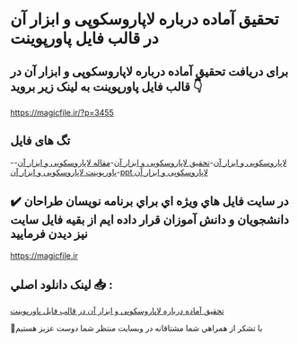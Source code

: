 # تحقیق آماده درباره لاپاروسکوپی و ابزار آن در قالب فایل پاورپوینت

## برای دریافت تحقیق آماده درباره لاپاروسکوپی و ابزار آن در قالب فایل پاورپوینت به لینک زیر بروید 👇

https://magicfile.ir/?p=3455

## تگ های فایل

-[لاپاروسکوپی و ابزار آن](https://magicfile.ir/product/%d8%aa%d8%ad%d9%82%db%8c%d9%82-%d9%84%d8%a7%d9%be%d8%a7%d8%b1%d9%88%d8%b3%da%a9%d9%88%d9%be%db%8c-%d9%88-%d8%a7%d8%a8%d8%b2%d8%a7%d8%b1-%d8%a2%d9%86-%d8%af%d8%b1-%d9%be%d8%a7%d9%88%d8%b1%d9%be%d9%88%db%8c%d9%86%d8%aa/)-[تحقیق لاپاروسکوپی و ابزار آن](https://magicfile.ir/product/%d8%aa%d8%ad%d9%82%db%8c%d9%82-%d9%84%d8%a7%d9%be%d8%a7%d8%b1%d9%88%d8%b3%da%a9%d9%88%d9%be%db%8c-%d9%88-%d8%a7%d8%a8%d8%b2%d8%a7%d8%b1-%d8%a2%d9%86-%d8%af%d8%b1-%d9%be%d8%a7%d9%88%d8%b1%d9%be%d9%88%db%8c%d9%86%d8%aa/)-[مقاله لاپاروسکوپی و ابزار آن](https://magicfile.ir/product/%d8%aa%d8%ad%d9%82%db%8c%d9%82-%d9%84%d8%a7%d9%be%d8%a7%d8%b1%d9%88%d8%b3%da%a9%d9%88%d9%be%db%8c-%d9%88-%d8%a7%d8%a8%d8%b2%d8%a7%d8%b1-%d8%a2%d9%86-%d8%af%d8%b1-%d9%be%d8%a7%d9%88%d8%b1%d9%be%d9%88%db%8c%d9%86%d8%aa/)-[پاورپوینت لاپاروسکوپی و ابزار آن](https://magicfile.ir/product/%d8%aa%d8%ad%d9%82%db%8c%d9%82-%d9%84%d8%a7%d9%be%d8%a7%d8%b1%d9%88%d8%b3%da%a9%d9%88%d9%be%db%8c-%d9%88-%d8%a7%d8%a8%d8%b2%d8%a7%d8%b1-%d8%a2%d9%86-%d8%af%d8%b1-%d9%be%d8%a7%d9%88%d8%b1%d9%be%d9%88%db%8c%d9%86%d8%aa/)-[ppt لاپاروسکوپی و ابزار آن](https://magicfile.ir/product/%d8%aa%d8%ad%d9%82%db%8c%d9%82-%d9%84%d8%a7%d9%be%d8%a7%d8%b1%d9%88%d8%b3%da%a9%d9%88%d9%be%db%8c-%d9%88-%d8%a7%d8%a8%d8%b2%d8%a7%d8%b1-%d8%a2%d9%86-%d8%af%d8%b1-%d9%be%d8%a7%d9%88%d8%b1%d9%be%d9%88%db%8c%d9%86%d8%aa/)

## ✔️ در سايت فايل هاي ويژه اي براي برنامه نويسان طراحان دانشجويان و دانش آموزان قرار داده ايم از بقيه فايل سايت نيز ديدن فرماييد

https://magicfile.ir


## لينک دانلود اصلي 📥 :

[تحقیق آماده درباره لاپاروسکوپی و ابزار آن در قالب فایل پاورپوینت](https://magicfile.ir/product/%d8%aa%d8%ad%d9%82%db%8c%d9%82-%d9%84%d8%a7%d9%be%d8%a7%d8%b1%d9%88%d8%b3%da%a9%d9%88%d9%be%db%8c-%d9%88-%d8%a7%d8%a8%d8%b2%d8%a7%d8%b1-%d8%a2%d9%86-%d8%af%d8%b1-%d9%be%d8%a7%d9%88%d8%b1%d9%be%d9%88%db%8c%d9%86%d8%aa/) 


🙏با تشکر از همراهي شما مشتاقانه در وبسایت منتظر شما دوست عزیز هستیم


